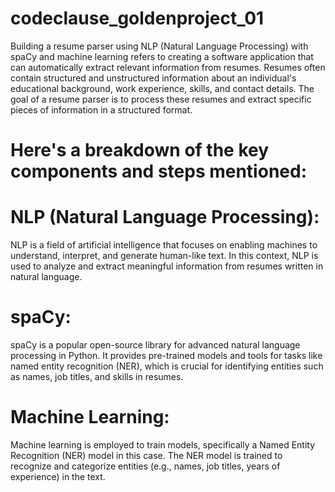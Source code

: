 # codeclause_goldenproject_01
 Building a resume parser using NLP (Natural Language Processing) with spaCy and machine learning refers to creating a software application that can automatically extract relevant information from resumes. Resumes often contain structured and unstructured information about an individual's educational background, work experience, skills, and contact details. The goal of a resume parser is to process these resumes and extract specific pieces of information in a structured format.

# Here's a breakdown of the key components and steps mentioned:

# NLP (Natural Language Processing): 

NLP is a field of artificial intelligence that focuses on enabling machines to understand, interpret, and generate human-like text. In this context, NLP is used to analyze and extract meaningful information from resumes written in natural language.

# spaCy: 

spaCy is a popular open-source library for advanced natural language processing in Python. It provides pre-trained models and tools for tasks like named entity recognition (NER), which is crucial for identifying entities such as names, job titles, and skills in resumes.

# Machine Learning: 

Machine learning is employed to train models, specifically a Named Entity Recognition (NER) model in this case. The NER model is trained to recognize and categorize entities (e.g., names, job titles, years of experience) in the text.

